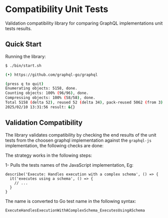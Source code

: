 # Compatibility Unit Tests
Validation compatibility library for comparing GraphQL implementations unit tests results.

## Quick Start

Running the library:

```bash
$ ./bin/start.sh

```

```bash
(•) https://github.com/graphql-go/graphql

(press q to quit)
Enumerating objects: 5158, done.
Counting objects: 100% (96/96), done.
Compressing objects: 100% (58/58), done.
Total 5158 (delta 52), reused 52 (delta 34), pack-reused 5062 (from 3)
2025/02/10 13:31:56 result: &{}
```

## Validation Compatibility 

The library validates compatibility by checking the end results of the unit tests from the choosen graphql implementation
against the `graphql-js` implementation, the following checks are done:

The strategy works in the following steps:

1- Pulls the tests names of the JavaScript implementation, Eg:
```
describe('Execute: Handles execution with a complex schema', () => {
  it('executes using a schema', () => {
    // ...
  }
}
```

The name is converted to Go test name in the following syntax:
```
ExecuteHandlesExecutionWithAComplexSchema_ExecutesUsingASchema
```


